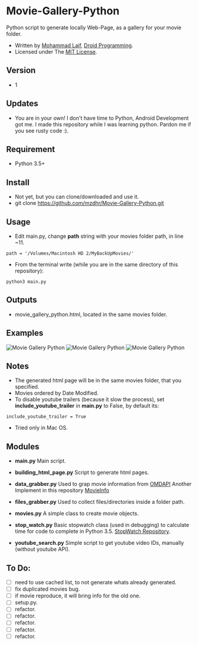 # Movie-Gallery-Python
Python script to generate locally Web-Page, as a gallery for your movie folder.

* Written by [Mohammad Laif](https://twitter.com/mohammadlaif), [Droid Programming](http://droidprogramming.com).
* Licensed under The [MIT License](../master/LICENSE).


## Version
* 1


## Updates
* You are in your own!
I don't have time to Python, Android Development got me.
I made this repository while I was learning python. Pardon me if you see rusty code :).


## Requirement
* Python 3.5+


## Install
* Not yet, but you can clone/downloaded and use it.
* git clone https://github.com/mzdhr/Movie-Gallery-Python.git


## Usage
* Edit main.py, change **path** string with your movies folder path, in line ~11.
```
path = '/Volumes/Macintosh HD 2/MyBackUpMovies/'
```
* From the terminal write (while you are in the same directory of this repository):
```
python3 main.py
```


## Outputs
* movie_gallery_python.html, located in the same movies folder.


## Examples
![Movie Gallery Python](../master/images/movie_gallery_python01.png "Terminal Weather")
![Movie Gallery Python](../master/images/movie_gallery_python02.png "Terminal Weather")
![Movie Gallery Python](../master/images/movie_gallery_python03.png "Terminal Weather")


## Notes
* The generated html page will be in the same movies folder, that you specified.
* Movies ordered by Date Modified.
* To disable youtube trailers (because it slow the process), set **include_youtube_trailer** in **main.py** to False, by default its:
```
include_youtube_trailer = True
```
* Tried only in Mac OS.


## Modules
* **main.py**
Main script.

* **building_html_page.py**
Script to generate html pages.

* **data_grabber.py**
Used to grap movie information from [OMDAPI](http://www.omdbapi.com)
Another Implement in this repository [MovieInfo](https://github.com/mzdhr/movieinfo)

* **files_grabber.py**
Used to collect files/directories inside a folder path.

* **movies.py**
A simple class to create movie objects.

* **stop_watch.py**
Basic stopwatch class (used in debugging) to calculate time for code to complete in Python 3.5.
[StopWatch Repository](https://github.com/mzdhr/stopwatch).

* **youtube_search.py**
Simple script to get youtube video IDs, manually (without youtube API).


## To Do:
- [ ] need to use cached list, to not generate whats already generated.
- [ ] fix duplicated movies bug.
- [ ] if movie reproduce, it will bring info for the old one.
- [ ] setup.py.
- [ ] refactor.
- [ ] refactor.
- [ ] refactor.
- [ ] refactor.
- [ ] refactor.
